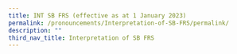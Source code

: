 ```yaml
---
title: INT SB FRS (effective as at 1 January 2023)
permalink: /pronouncements/Interpretation-of-SB-FRS/permalink/
description: ""
third_nav_title: Interpretation of SB FRS
---
```

